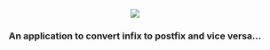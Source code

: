 <div align="center"><image src="res/banner.png" />
<h3>An application to convert infix to postfix and vice versa...</h3>
</div>
